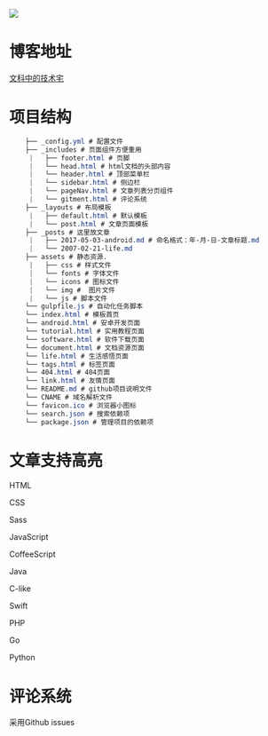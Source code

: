 ![](https://i.loli.net/2017/12/04/5a2525a70f286.png)

# 博客地址

[文科中的技术宅](https://townwang.com/)


# 项目结构 
```css
    ├── _config.yml # 配置文件
    ├── _includes # 页面组件方便重用
     |   ├── footer.html # 页脚
     |   └── head.html # html文档的头部内容
     |   └── header.html # 顶部菜单栏
     |   └── sidebar.html # 侧边栏
     |   └── pageNav.html # 文章列表分页组件
     |   └── gitment.html # 评论系统
    ├── _layouts # 布局模板
     |   ├── default.html # 默认模板
     |   └── post.html # 文章页面模板
    ├── _posts # 这里放文章
     |   ├── 2017-05-03-android.md # 命名格式：年-月-日-文章标题.md
     |   └── 2007-02-21-life.md
    ├── assets # 静态资源.
     |   ├── css # 样式文件
     |   └── fonts # 字体文件
     |   └── icons # 图标文件
     |   └── img #  图片文件
     |   └── js # 脚本文件
    └── gulpfile.js # 自动化任务脚本
    └── index.html # 模板首页
    └── android.html # 安卓开发页面
    └── tutorial.html # 实用教程页面
    └── software.html # 软件下载页面
    └── document.html # 文档资源页面
    └── life.html # 生活感悟页面
    └── tags.html # 标签页面
    └── 404.html # 404页面
    └── link.html # 友情页面
    └── README.md # github项目说明文件
    └── CNAME # 域名解析文件
    └── favicon.ico # 浏览器小图标
    └── search.json # 搜索依赖项
    └── package.json # 管理项目的依赖项
```
#  文章支持高亮 

HTML

CSS

Sass

JavaScript

CoffeeScript

Java

C-like

Swift

PHP

Go

Python

# 评论系统

采用Github issues 




